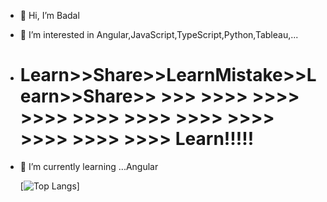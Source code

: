 - 👋 Hi, I’m Badal
- 👀 I’m interested in Angular,JavaScript,TypeScript,Python,Tableau,...
- # Learn>>Share>>LearnMistake>>Learn>>Share>> >>> >>>> >>>> >>>> >>>> >>>> >>>> >>>> >>>> >>>> >>>> Learn!!!!!
- 🌱 I’m currently learning ...Angular


     [![Top Langs](https://github-readme-stats.vercel.app/api/top-langs/?username=pateba06&layout=compact)]

<!---
pateba06/pateba06 is a ✨ special ✨ repository because its `README.md` (this file) appears on your GitHub profile.
You can click the Preview link to take a look at your changes.
--->
